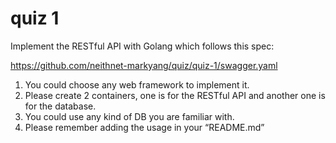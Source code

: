 # quiz 1

Implement the RESTful API with Golang which follows this spec:

https://github.com/neithnet-markyang/quiz/quiz-1/swagger.yaml

1. You could choose any web framework to implement it.
1. Please create 2 containers, one is for the RESTful API and another one is for the database.
1. You could use any kind of DB you are familiar with.
1. Please remember adding the usage in your “README.md”
